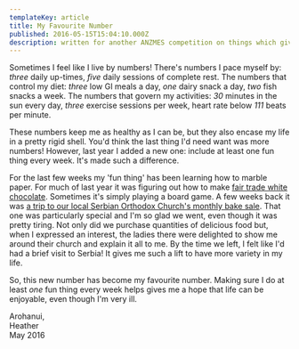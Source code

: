 ```yaml
---
templateKey: article
title: My Favourite Number
published: 2016-05-15T15:04:10.000Z
description: written for another ANZMES competition on things which give us hope
---
```

Sometimes I feel like I live by numbers! There's numbers I pace myself by: _three_ daily up-times, _five_ daily sessions of complete rest. The numbers that control my diet: _three_ low GI meals a day, _one_ dairy snack a day, _two_ fish snacks a week. The numbers that govern my activities: _30_ minutes in the sun every day, _three_ exercise sessions per week, heart rate below _111_ beats per minute.

These numbers keep me as healthy as I can be, but they also encase my life in a pretty rigid shell. You'd think the last thing I'd need want was more numbers! However, last year I added a new one: include at least one fun thing every week. It's made such a difference.

For the last few weeks my 'fun thing' has been learning how to marble paper. For much of last year it was figuring out how to make [fair trade white chocolate](https://blog.puriri.nz/search/label/fair%20trade%20white%20chocolate). Sometimes it's simply playing a board game. A few weeks back it was [a trip to our local Serbian Orthodox Church's monthly bake sale](https://blog.puriri.nz/2016/04/a-short-visit-to-serbia.html). That one was particularly special and I'm so glad we went, even though it was pretty tiring. Not only did we purchase quantities of delicious food but, when I expressed an interest, the ladies there were delighted to show me around their church and explain it all to me. By the time we left, I felt like I'd had a brief visit to Serbia! It gives me such a lift to have more variety in my life.

So, this new number has become my favourite number. Making sure I do at least _one_ fun thing every week helps gives me a hope that life can be enjoyable, even though I'm very ill.

Arohanui, \
Heather \
May 2016
